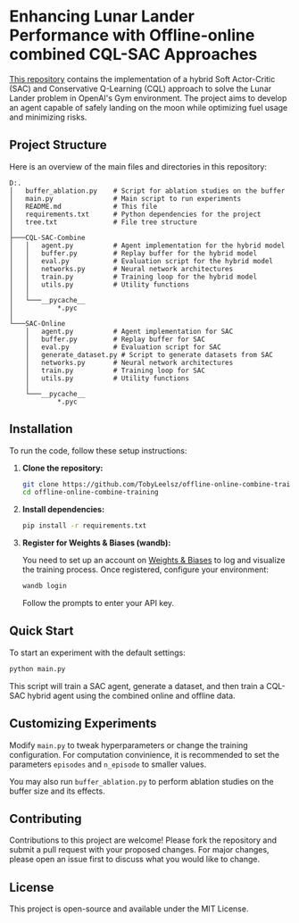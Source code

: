 # Enhancing Lunar Lander Performance with Offline-online combined CQL-SAC Approaches

[This repository](https://github.com/TobyLeelsz/offline-online-combine-training) contains the implementation of a hybrid Soft Actor-Critic (SAC) and Conservative Q-Learning (CQL) approach to solve the Lunar Lander problem in OpenAI's Gym environment. The project aims to develop an agent capable of safely landing on the moon while optimizing fuel usage and minimizing risks.

## Project Structure

Here is an overview of the main files and directories in this repository:

```plaintext
D:.
│   buffer_ablation.py    # Script for ablation studies on the buffer
│   main.py               # Main script to run experiments
│   README.md             # This file
│   requirements.txt      # Python dependencies for the project
│   tree.txt              # File tree structure
│
├───CQL-SAC-Combine
│   │   agent.py          # Agent implementation for the hybrid model
│   │   buffer.py         # Replay buffer for the hybrid model
│   │   eval.py           # Evaluation script for the hybrid model
│   │   networks.py       # Neural network architectures
│   │   train.py          # Training loop for the hybrid model
│   │   utils.py          # Utility functions
│   │
│   └───__pycache__
│           *.pyc
│
└───SAC-Online
    │   agent.py          # Agent implementation for SAC
    │   buffer.py         # Replay buffer for SAC
    │   eval.py           # Evaluation script for SAC
    │   generate_dataset.py # Script to generate datasets from SAC
    │   networks.py       # Neural network architectures
    │   train.py          # Training loop for SAC
    │   utils.py          # Utility functions
    │
    └───__pycache__
            *.pyc
```

## Installation

To run the code, follow these setup instructions:

1. **Clone the repository:**

   ```bash
   git clone https://github.com/TobyLeelsz/offline-online-combine-training.git
   cd offline-online-combine-training
   ```

2. **Install dependencies:**

   ```bash
   pip install -r requirements.txt
   ```

3. **Register for Weights & Biases (wandb):**

   You need to set up an account on [Weights & Biases](https://wandb.ai) to log and visualize the training process. Once registered, configure your environment:

   ```bash
   wandb login
   ```

   Follow the prompts to enter your API key.

## Quick Start

To start an experiment with the default settings:

```bash
python main.py
```

This script will train a SAC agent, generate a dataset, and then train a CQL-SAC hybrid agent using the combined online and offline data.

## Customizing Experiments

Modify `main.py` to tweak hyperparameters or change the training configuration. For computation convinience, it is recommended to set the parameters `episodes` and `n_episode` to smaller values.

You may also run `buffer_ablation.py` to perform ablation studies on the buffer size and its effects.

## Contributing

Contributions to this project are welcome! Please fork the repository and submit a pull request with your proposed changes. For major changes, please open an issue first to discuss what you would like to change.

## License

This project is open-source and available under the MIT License.
